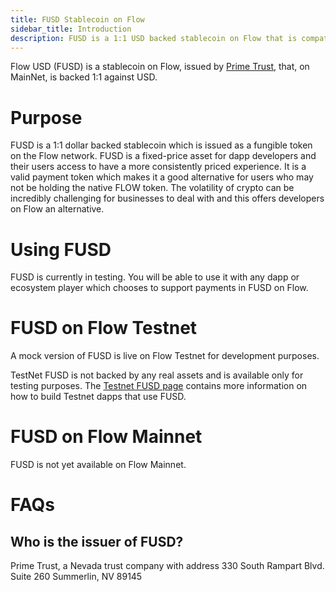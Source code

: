 ```yaml
---
title: FUSD Stablecoin on Flow
sidebar_title: Introduction
description: FUSD is a 1:1 USD backed stablecoin on Flow that is compatible with the Flow fungible token standard. 
---
```


Flow USD (FUSD) is a stablecoin on Flow, 
issued by [Prime Trust](https://www.primetrust.com/), 
that, on MainNet, is backed 1:1 against USD. 

# Purpose
FUSD is a 1:1 dollar backed stablecoin which is issued as a fungible token on the Flow network. FUSD is a fixed-price asset  for dapp developers and their users access to have a more consistently priced experience. It is a valid payment token which makes it a good alternative for users who may not be holding the native FLOW token.  The volatility of crypto can be incredibly challenging for businesses to deal with and this offers developers on Flow an alternative.  

# Using FUSD
FUSD is currently in testing. You will be able to use it with any dapp or ecosystem player which chooses to support payments in FUSD on Flow. 

# FUSD on Flow Testnet

A mock version of FUSD is live on Flow Testnet for development purposes.

TestNet FUSD is not backed by any real assets and is available
only for testing purposes. 
The [Testnet FUSD page](/fusd/testnet) contains more information 
on how to build Testnet dapps that use FUSD.

# FUSD on Flow Mainnet

FUSD is not yet available on Flow Mainnet.

# FAQs
## Who is the issuer of FUSD?
Prime Trust, a Nevada trust company with address 330 South Rampart Blvd. Suite 260
Summerlin, NV 89145


